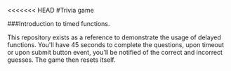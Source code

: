 <<<<<<< HEAD
#Trivia game

###Introduction to timed functions.

This repository exists as a reference to demonstrate the usage of delayed functions. You'll have 45 seconds to complete the questions, upon timeout or upon submit button event, you'll be notified of the correct and incorrect guesses. The game then resets itself.
